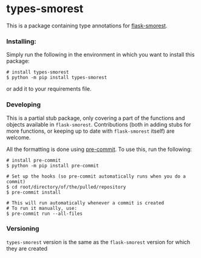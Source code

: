 # types-smorest

This is a package containing type annotations for [flask-smorest](https://pypi.org/project/flask-smorest/).

### Installing:
Simply run the following in the environment in which you want to install this package:

```shell
# install types-smorest
$ python -m pip install types-smorest
```

or add it to your requirements file.

### Developing

This is a partial stub package, only covering a part of the functions and objects available in `flask-smorest`.
Contributions (both in adding stubs for more functions, or keeping up to date with `flask-smorest` itself) are welcome.

All the formatting is done using [pre-commit](https://pre-commit.com/). To use this, run the following:
```shell
# install pre-commit
$ python -m pip install pre-commit

# Set up the hooks (so pre-commit automatically runs when you do a commit)
$ cd root/directory/of/the/pulled/repository
$ pre-commit install

# This will run automatically whenever a commit is created
# To run it manually, use:
$ pre-commit run --all-files
```

### Versioning
`types-smorest` version is the same as the `flask-smorest` version for which they are created
